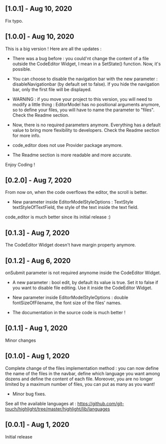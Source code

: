 ## [1.0.1] - Aug 10, 2020

Fix typo.

## [1.0.0] - Aug 10, 2020

This is a big version !
Here are all the updates : 

+ There was a bug before : you could'nt change the content of a file outside the CodeEditor Widget, I mean in a SetState() function. Now, it's possible.

+ You can choose to disable the navigation bar with the new parameter : disableNavigationbar (by default set to false). If you hide the navigation bar, only the first file will be displayed.

+ WARNING : if you move your project to this version, you will need to modify a little thing : EditorModel has no positional arguments anymore, so to define your files, you will have to name the parameter to "files". Check the Readme section.

+ Now, there is no required parameters anymore. Everything has a default value to bring more flexibility to developers. Check the Readme section for more info.

+ code_editor does not use Provider package anymore.

+ The Readme section is more readable and more accurate.

Enjoy Coding !

## [0.2.0] - Aug 7, 2020

From now on, when the code overflows the editor, the scroll is better.

+ New parameter inside EditorModelStyleOptions : TextStyle textStyleOfTextField, the style of the text inside the text field.

code_editor is much better since its initial release :)

## [0.1.3] - Aug 7, 2020

The CodeEditor Widget doesn't have margin property anymore.

## [0.1.2] - Aug 6, 2020

onSubmit parameter is not required anynome inside the CodeEditor Widget.

+ A new parameter : bool edit, by default its value is true. Set it to false if you want to disable file editing. Use it inside the CodeEditor Widget.

+ New parameter inside EditorModelStyleOptions : double fontSizeOfFilename, the font size of the files' names.

+ The documentation in the source code is much better !

## [0.1.1] - Aug 1, 2020

Minor changes

## [0.1.0] - Aug 1, 2020

Complete change of the files implementation method : you can now define the name of the files in the navbar, define which language you want among dozens and define the content of each file. Moreover, you are no longer limited by a maximum number of files, you can put as many as you want!

+ Minor bug fixes.

See all the available languages at :
https://github.com/git-touch/highlight/tree/master/highlight/lib/languages

## [0.0.1] - Aug 1, 2020

Initial release
